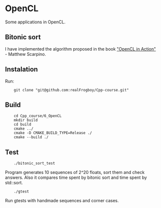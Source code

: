 # OpenCL
Some applications in OpenCL.

## Bitonic sort
I have implemented the algorithm proposed in the book ["OpenCL in Action"](https://www.amazon.com/OpenCL-Action-Accelerate-Graphics-Computations/dp/1617290173) - Matthew Scarpino.

## Instalation
Run:

        git clone "git@github.com:realFrogboy/Cpp-course.git"

## Build
        cd Cpp_course/6_OpenCL
        mkdir build
        cd build
        cmake ../
        cmake -D CMAKE_BUILD_TYPE=Release ./
        cmake --build ./

## Test
        ./bitonic_sort_test
        
Program generates 10 sequences of 2^20 floats, sort them and check answers. Also it compares time spent by bitonic sort and time spent by std::sort.

        ./gtest

Run gtests with handmade sequences and corner cases.